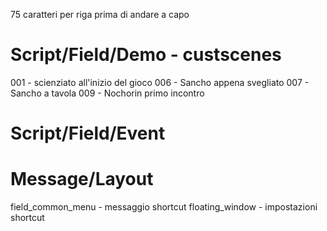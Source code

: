 75 caratteri per riga prima di andare a capo

# Script/Field/Demo - custscenes

001 - scienziato all'inizio del gioco
006 - Sancho appena svegliato
007 - Sancho a tavola
009 - Nochorin primo incontro

# Script/Field/Event

# Message/Layout

field_common_menu - messaggio shortcut
floating_window - impostazioni shortcut
